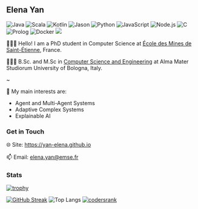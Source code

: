 ## Elena Yan

<!--
**yan-elena/yan-elena** is a ✨ _special_ ✨ repository because its `README.md` (this file) appears on your GitHub profile.

Here are some ideas to get you started:

- 🔭 I’m currently working on ...
- 🌱 I’m currently learning ...
- 👯 I’m looking to collaborate on ...
- 🤔 I’m looking for help with ...
- 💬 Ask me about ...
- 📫 How to reach me: ...
- 😄 Pronouns: ...
- ⚡ Fun fact: ...
-->

![Java](https://img.shields.io/badge/Java-Fluent-red)
![Scala](https://img.shields.io/badge/Scala-Good-Green)
![Kotlin](https://img.shields.io/badge/Kotlin-Good-Green)
![Jason](https://img.shields.io/badge/Jason-Good-Green)
![Python](https://img.shields.io/badge/Python-Good-Green)
![JavaScript](https://img.shields.io/badge/JavaScript-Good-Green)
![Node.js](https://img.shields.io/badge/Node.js-Good-Green)
![C](https://img.shields.io/badge/C-Intermediate-blue)
![Prolog](https://img.shields.io/badge/Prolog-Intermediate-blue)
![Docker](https://img.shields.io/badge/Docker-Intermediate-blue)
![](https://hit.yhype.me/github/profile?user_id=78790594)

👩🏻‍💻 Hello! I am a PhD student in Computer Science at [École des Mines de Saint-Étienne](https://www.mines-stetienne.fr/en/), France.

👩🏻‍🎓 B.Sc. and M.Sc in [Computer Science and Engineering](https://corsi.unibo.it/2cycle/ComputerScienceEngineering) at Alma Mater Studiorum University of Bologna, Italy.

~

🔭 My main interests are:
- Agent and Multi-Agent Systems
- Adaptive Complex Systems
- Explainable AI

### Get in Touch
🌐 Site: https://yan-elena.github.io

📫 Email: elena.yan@emse.fr

### Stats
[![trophy](https://github-profile-trophy.vercel.app/?username=yan-elena&row=1&no-bg=true)](https://github.com/ryo-ma/github-profile-trophy)
<!--[![Anurag's GitHub stats](https://github-readme-stats.vercel.app/api?username=yan-elena&theme=transparent)](https://github.com/anuraghazra/github-readme-stats)-->
[![GitHub Streak](https://github-readme-streak-stats.herokuapp.com?user=yan-elena&theme=transparent)](https://git.io/streak-stats)
![Top Langs](https://github-readme-stats.vercel.app/api/top-langs/?username=yan-elena&layout=compact&hide_border=true&theme=transparent)
[![codersrank](https://github-production-user-asset-6210df.s3.amazonaws.com/78790594/249889833-92ab4fad-f222-4940-a575-7cdcc556e7c9.png)](https://profile.codersrank.io/user/yan-elena)
